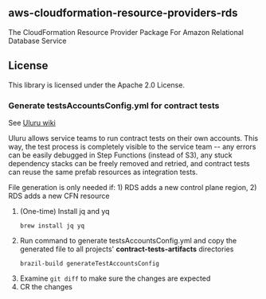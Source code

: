 ## aws-cloudformation-resource-providers-rds

The CloudFormation Resource Provider Package For Amazon Relational Database Service

## License

This library is licensed under the Apache 2.0 License.

### Generate testsAccountsConfig.yml for contract tests

See [Uluru wiki](https://w.amazon.com/bin/view/AWS/CloudFormation/Teams/ProviderEx/RP-Framework/Projects/UluruContractTests#HCanIrunCTv2inpipelineusingmyownaccounts3F)

Uluru allows service teams to run contract tests on their own accounts. This way, the test process is completely visible
to the service team -- any errors can be easily debugged in Step Functions (instead of S3), any stuck dependency stacks
can be freely removed and retried, and contract tests can reuse the same prefab resources as integration tests.

File generation is only needed if: 1) RDS adds a new control plane region, 2) RDS adds a new CFN resource

1. (One-time) Install jq and yq
   ```
   brew install jq yq
   ```
2. Run command to generate testsAccountsConfig.yml and copy the generated file to all projects' **contract-tests-artifacts** directories
   ```
   brazil-build generateTestAccountsConfig
   ```
3. Examine `git diff` to make sure the changes are expected
4. CR the changes
